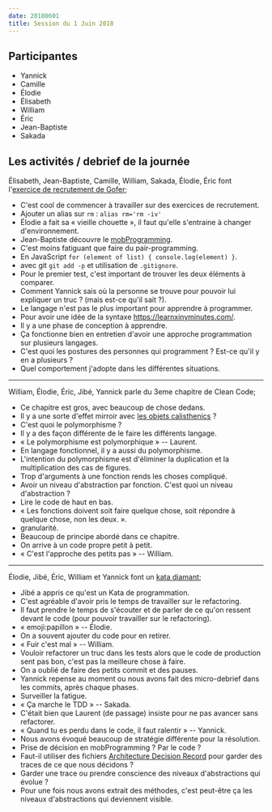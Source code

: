 ```yaml
---
date: 20180601
title: Session du 1 Juin 2018
---
```


## Participantes

- Yannick
- Camille
- Élodie
- Élisabeth
- William
- Éric
- Jean-Baptiste
- Sakada


## Les activités / debrief de la journée


Élisabeth, Jean-Baptiste, Camille, William, Sakada, Élodie, Éric font l'[exercice de recrutement de Gofer](http://dev-challenge.gofer.fr/);

- C'est cool de commencer à travailler sur des exercices de recrutement.
- Ajouter un alias sur `rm` : `alias rm='rm -iv'`
- Élodie a fait sa « vieille chouette », il faut qu'elle s'entraine à changer d'environnement.
- Jean-Baptiste découvre le [mobProgramming](http://mobprogramming.com/).
- C'est moins fatiguant que faire du pair-programming.
- En JavaScript `for (element of list) { console.log(element) }`.
- avec git `git add -p` et utilisation de `.gitignore`.
- Pour le premier test, c'est important de trouver les deux éléments à comparer.
- Comment Yannick sais où la personne se trouve pour pouvoir lui expliquer un truc ? (mais est-ce qu'il sait ?).
- Le langage n'est pas le plus important pour apprendre à programmer.
- Pour avoir une idée de la syntaxe https://learnxinyminutes.com/.
- Il y a une phase de conception à apprendre.
- Ça fonctionne bien en entretien d'avoir une approche programmation sur plusieurs langages.
- C'est quoi les postures des personnes qui programment ? Est-ce qu'il y en a plusieurs ?
- Quel comportement j'adopte dans les différentes situations.


---

William, Élodie, Éric, Jibé, Yannick parle du 3eme chapitre de Clean Code;
- Ce chapitre est gros, avec beaucoup de chose dedans.
- Il y a une sorte d'effet mirroir avec [les objets calisthenics](https://williamdurand.fr/2013/06/03/object-calisthenics/) ?
- C'est quoi le polymorphisme ?
- Il y a des façon différente de le faire les différents langage.
- « Le polymorphisme est polymorphique » -- Laurent.
- En langage fonctionnel, il y a aussi du polymorphisme.
- L'intention du polymorphisme est d'éliminer la duplication et la multiplication des cas de figures.
- Trop d'arguments à une fonction rends les choses compliqué.
- Avoir un niveau d'abstraction par fonction. C'est quoi un niveau d'abstraction ?
- Lire le code de haut en bas.
- « Les fonctions doivent soit faire quelque chose, soit répondre à quelque chose, non les deux. ».
- granularité.
- Beaucoup de principe abordé dans ce chapitre.
- On arrive à un code propre petit à petit.
- « C'est l'approche des petits pas » -- William.

---

Élodie, Jibé, Éric, William et Yannick font un [kata diamant](http://codingdojo.org/kata/Diamond/);

- Jibé a appris ce qu'est un Kata de programmation.
- C'est agréable d'avoir pris le temps de travailler sur le refactoring.
- Il faut prendre le temps de s'écouter et de parler de ce qu'on ressent devant le code (pour pouvoir travailler sur le refactoring).
- « emoji:papillon » -- Élodie.
- On a souvent ajouter du code pour en retirer.
- « Fuir c'est mal » -- William.
- Vouloir refactorer un truc dans les tests alors que le code de production sent pas bon, c'est pas la meilleure chose à faire.
- On a oublié de faire des petits commit et des pauses.
- Yannick repense au moment ou nous avons fait des micro-debrief dans les commits, après chaque phases.
- Surveiller la fatigue.
- « Ça marche le TDD » -- Sakada.
- C'était bien que Laurent (de passage) insiste pour ne pas avancer sans refactorer.
- « Quand tu es perdu dans le code, il faut ralentir » -- Yannick.
- Nous avons évoqué beaucoup de stratégie différente pour la résolution.
- Prise de décision en mobProgramming ? Par le code ?
- Faut-il utiliser des fichiers [Architecture Decision Record](http://thinkrelevance.com/blog/2011/11/15/documenting-architecture-decisions) pour garder des traces de ce que nous décidons ?
- Garder une trace ou prendre conscience des niveaux d'abstractions qui évolue ?
- Pour une fois nous avons extrait des méthodes, c'est peut-être ça les niveaux d'abstractions qui deviennent visible.



